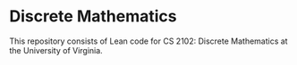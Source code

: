 # Discrete Mathematics

This repository consists of Lean code for CS 2102: Discrete Mathematics at the University of Virginia. 

